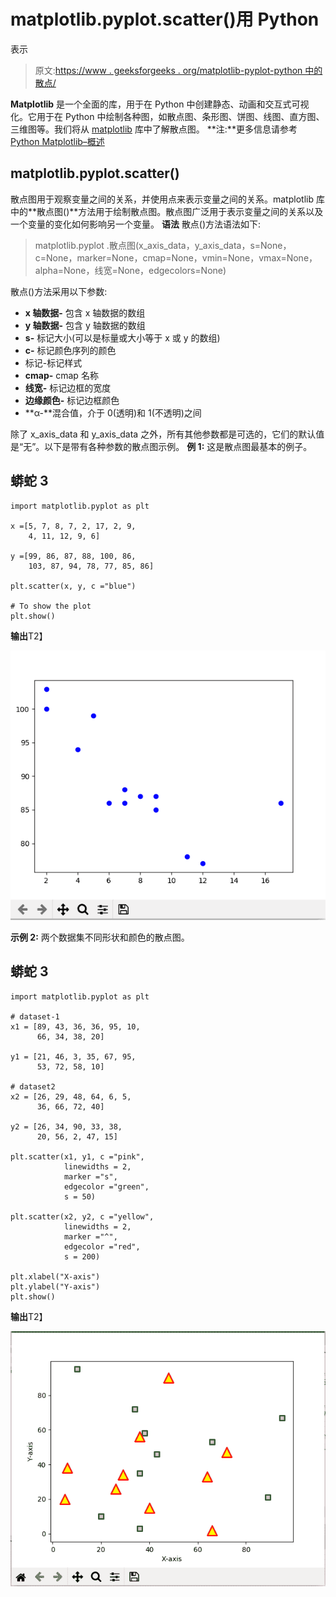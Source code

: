 # matplotlib.pyplot.scatter()用 Python

表示

> 原文:[https://www . geeksforgeeks . org/matplotlib-pyplot-python 中的散点/](https://www.geeksforgeeks.org/matplotlib-pyplot-scatter-in-python/)

**Matplotlib** 是一个全面的库，用于在 Python 中创建静态、动画和交互式可视化。它用于在 Python 中绘制各种图，如散点图、条形图、饼图、线图、直方图、三维图等。我们将从 [matplotlib](https://www.geeksforgeeks.org/python-matplotlib-an-overview/) 库中了解散点图。
**注:**更多信息请参考[Python Matplotlib–概述](http://geeksforgeeks.org/python-matplotlib-an-overview/)

## matplotlib.pyplot.scatter()

散点图用于观察变量之间的关系，并使用点来表示变量之间的关系。matplotlib 库中的**散点图()**方法用于绘制散点图。散点图广泛用于表示变量之间的关系以及一个变量的变化如何影响另一个变量。
**语法**
散点()方法语法如下:

> matplotlib.pyplot .散点图(x_axis_data，y_axis_data，s=None，c=None，marker=None，cmap=None，vmin=None，vmax=None，alpha=None，线宽=None，edgecolors=None)

散点()方法采用以下参数:

*   **x 轴数据-** 包含 x 轴数据的数组
*   **y 轴数据-** 包含 y 轴数据的数组
*   **s-** 标记大小(可以是标量或大小等于 x 或 y 的数组)
*   **c-** 标记颜色序列的颜色
*   标记-标记样式
*   **cmap-** cmap 名称
*   **线宽-** 标记边框的宽度
*   **边缘颜色-** 标记边框颜色
*   **α-**混合值，介于 0(透明)和 1(不透明)之间

除了 x_axis_data 和 y_axis_data 之外，所有其他参数都是可选的，它们的默认值是“无”。以下是带有各种参数的散点图示例。
**例 1:** 这是散点图最基本的例子。

## 蟒蛇 3

```
import matplotlib.pyplot as plt

x =[5, 7, 8, 7, 2, 17, 2, 9,
    4, 11, 12, 9, 6]

y =[99, 86, 87, 88, 100, 86,
    103, 87, 94, 78, 77, 85, 86]

plt.scatter(x, y, c ="blue")

# To show the plot
plt.show()
```

**输出**T2】

![python-matplotlib-scatter](img/17b8f6c1c93c22982af0a3465131f28c.png)

**示例 2:** 两个数据集不同形状和颜色的散点图。

## 蟒蛇 3

```
import matplotlib.pyplot as plt

# dataset-1
x1 = [89, 43, 36, 36, 95, 10,
      66, 34, 38, 20]

y1 = [21, 46, 3, 35, 67, 95,
      53, 72, 58, 10]

# dataset2
x2 = [26, 29, 48, 64, 6, 5,
      36, 66, 72, 40]

y2 = [26, 34, 90, 33, 38,
      20, 56, 2, 47, 15]

plt.scatter(x1, y1, c ="pink",
            linewidths = 2,
            marker ="s",
            edgecolor ="green",
            s = 50)

plt.scatter(x2, y2, c ="yellow",
            linewidths = 2,
            marker ="^",
            edgecolor ="red",
            s = 200)

plt.xlabel("X-axis")
plt.ylabel("Y-axis")
plt.show()
```

**输出**T2】

![python-matplotlib-scatter](img/f994a3424a3316eb49a167b49d354e41.png)
